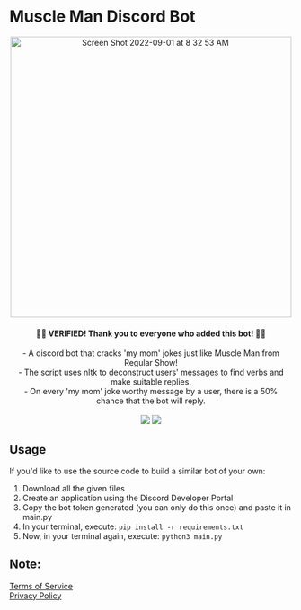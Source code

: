 # Muscle Man Discord Bot
<div align="center">

<img width="500px" alt="Screen Shot 2022-09-01 at 8 32 53 AM" src="https://user-images.githubusercontent.com/75612147/187832021-4fcfdefb-f330-4ff0-8818-415f4d3a387e.png"><br>

 <h4>🥳🎉 VERIFIED! Thank you to everyone who added this bot! 🎉🥳</h4>
- A discord bot that cracks 'my mom' jokes just like Muscle Man from Regular Show!<br>
- The script uses nltk to deconstruct users' messages to find verbs and make suitable replies.<br>
- On every 'my mom' joke worthy message by a user, there is a 50% chance that the bot will reply.<br>
<br>
 <a>
  <img src="https://img.shields.io/badge/Servers-200+-brightgreen?style=flat-square&logo=Discord&logoColor=white"/>
 </a>
 <a href="https://discord.com/api/oauth2/authorize?client_id=902868902487420929&permissions=223232&scope=bot">
   <img src="https://img.shields.io/badge/Invite--white?style=social&logo=Discord"/>
 </a>
 </div>
 

## Usage
If you'd like to use the source code to build a similar bot of your own:
1. Download all the given files
2. Create an application using the Discord Developer Portal
3. Copy the bot token generated (you can only do this once) and paste it in main.py
4. In your terminal, execute: ```pip install -r requirements.txt```
5. Now, in your terminal again, execute: ```python3 main.py```

## Note:
<a href="https://divdude77.github.io/Muscle-Man-Discord-Bot">Terms of Service</a><br>
<a href="https://divdude77.github.io/Muscle-Man-Discord-Bot/pp.html">Privacy Policy</a>

